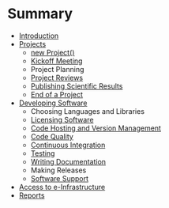 # Summary

* [Introduction](README.md)
* [Projects](projects/projects_overview.md)
   * [new Project()](projects/new_project.md)
   * [Kickoff Meeting](projects/kickoff_meeting.md)
   * Project Planning
   * [Project Reviews](projects/project_reviews.md)
   * [Publishing Scientific Results](projects/publishing_results.md)
   * [End of a Project](projects/end_of_a_project.md)
* [Developing Software](software/software_overview.md)
   * Choosing Languages and Libraries
   * [Licensing Software](software/licensing_software.md)
   * [Code Hosting and Version Management](software/version_management.md)
   * [Code Quality](software/code_quality.md)
   * [Continuous Integration](software/continuous_integration.md)
   * [Testing](software/testing.md)
   * [Writing Documentation](software/writing_documentation.md)
   * Making Releases
   * [Software Support](software/support.md)
* [Access to e-Infrastructure](e-infrastructure.md)
* [Reports](reports/reports.md)

